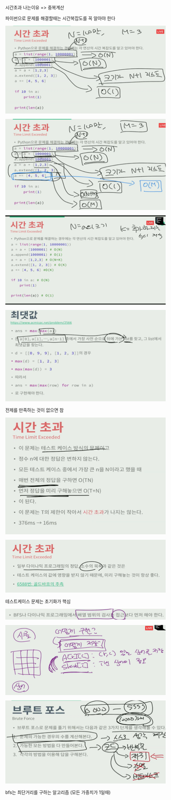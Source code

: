 시간초과 나는이유 => 중복계산

파이썬으로 문제를 해결할때는 시간복잡도를 꼭 알아야 한다

![image-20210330161956905](백준특강.assets/image-20210330161956905.png)

![image-20210330162146583](백준특강.assets/image-20210330162146583.png)

![image-20210330162330387](백준특강.assets/image-20210330162330387.png)

![image-20210330163002489](백준특강.assets/image-20210330163002489.png)



전제를 만족하는 것이 없으면 참





![image-20210330164653794](백준특강.assets/image-20210330164653794.png)

![image-20210330164729485](백준특강.assets/image-20210330164729485.png)



테스트케이스 문제는 초기화가 핵심

![image-20210330172933980](백준특강.assets/image-20210330172933980.png)





![image-20210330174536077](백준특강.assets/image-20210330174536077.png)









![image-20210331171629819](백준특강.assets/image-20210331171629819.png)





bfs는 최단거리를 구하는 알고리즘 (모든 가중치가 1일때)



